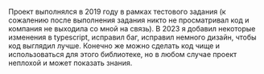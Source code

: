 Проект выполнялся в 2019 году в рамках тестового задания (к сожалению после выполнения задания никто не просматривал код и компания не выходила со мной на связь). В 2023 я добавил некоторые изменения в typescript, исправил баг, исправил немного дизайн, чтобы код выглядил лучше. Конечно же можно сделать код чище и использоваться для этого библиотеке, но в любом случае проект неплохой и может показать знания.
